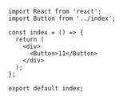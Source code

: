 <!--
 * @Autor: Yhao
 * @Date: 2021-04-11 17:46:10
 * @LastEditors: Yhao
 * @LastEditTime: 2021-04-11 18:10:57
 * @Description:
-->

```tsx
import React from 'react';
import Button from '../index';

const index = () => {
  return (
    <div>
      <Button>11</Button>
    </div>
  );
};

export default index;
```
